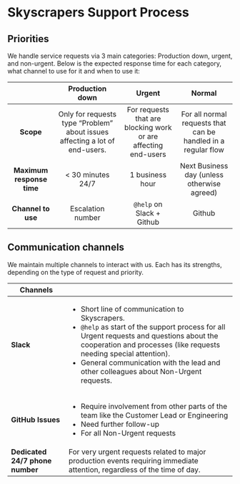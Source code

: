 # Skyscrapers Support Process

## Priorities

We handle service requests via 3 main categories: Production down, urgent, and non-urgent. Below is the expected response time for each category, what channel to use for it and when to use it:

|    |                             Production down                            |                                  Urgent                                 |                           Normal                          |
|:-------------------------:|:---------------------------------------------------------------------------:|:-----------------------------------------------------------------------:|:-------------------------------------------------------------:|
| **Scope**                 | Only for requests type “Problem” about issues affecting a lot of end-users. | For requests that are blocking work or are affecting end-users          | For all normal requests that can be handled in a regular flow |
| **Maximum response time** | < 30 minutes 24/7                                                           | 1 business hour                                                         | Next Business day (unless otherwise agreed)                   |
| **Channel to use**        | Escalation number                                                           | `@help` on Slack + Github | Github                                                        |


## Communication channels
We maintain multiple channels to interact with us. Each has its strengths, depending on the type of request and priority.

| Channels ||
|-|-|
| **Slack**                       | <ul> <li>Short line of communication to Skyscrapers.</li> <li>`@help` as start of the support process for all Urgent requests and questions about the cooperation and processes (like requests needing special attention).</li> <li>General communication with the lead and other colleagues about Non-Urgent requests.</li> </ul> |
| **GitHub Issues**               | <ul> <li>Require involvement from other parts of the team like the Customer Lead or Engineering</li> <li>Need further follow-up </li> <li>For all Non-Urgent requests</li> </ul>                                                                                                                                                                                 |
| **Dedicated 24/7 phone number** | For very urgent requests related to major production events requiring immediate attention, regardless of the time of day.                                                                                                                                                                                                       |

